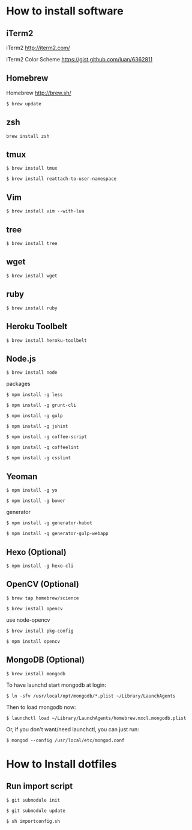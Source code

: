 # How to install software

## iTerm2

iTerm2
http://iterm2.com/

iTerm2 Color Scheme
https://gist.github.com/luan/6362811


## Homebrew

Homebrew
http://brew.sh/

```
$ brew update
```

## zsh

```
brew install zsh
```

## tmux

```
$ brew install tmux

$ brew install reattach-to-user-namespace
```

## Vim

```
$ brew install vim --with-lua
```

## tree 

```
$ brew install tree
```

## wget

```
$ brew install wget
```

## ruby
```
$ brew install ruby
```

## Heroku Toolbelt

```
$ brew install heroku-toolbelt
```

## Node.js

```
$ brew install node
```

packages
```
$ npm install -g less

$ npm install -g grunt-cli

$ npm install -g gulp

$ npm install -g jshint

$ npm install -g coffee-script

$ npm install -g coffeelint

$ npm install -g csslint
```


## Yeoman

```
$ npm install -g yo

$ npm install -g bower
```

generator
```
$ npm install -g generator-hubot

$ npm install -g generator-gulp-webapp
```


## Hexo (Optional)

```
$ npm install -g hexo-cli
```

## OpenCV (Optional)

```
$ brew tap homebrew/science

$ brew install opencv
```

use node-opencv
```
$ brew install pkg-config

$ npm install opencv
```

## MongoDB (Optional)

```
$ brew install mongodb
```

To have launchd start mongodb at login:
```
$ ln -sfv /usr/local/opt/mongodb/*.plist ~/Library/LaunchAgents
```

Then to load mongodb now:
```
$ launchctl load ~/Library/LaunchAgents/homebrew.mxcl.mongodb.plist
```

Or, if you don't want/need launchctl, you can just run:
```
$ mongod --config /usr/local/etc/mongod.conf
```

# How to Install dotfiles

## Run import script

```
$ git submodule init

$ git submodule update

$ sh importconfig.sh
```

